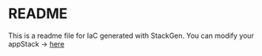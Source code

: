 # README
This is a readme file for IaC generated with StackGen.
You can modify your appStack -> [here](http://main.dev.stackgen.com/appstacks/90986b8c-afd7-4b85-aa22-b37605987185)
